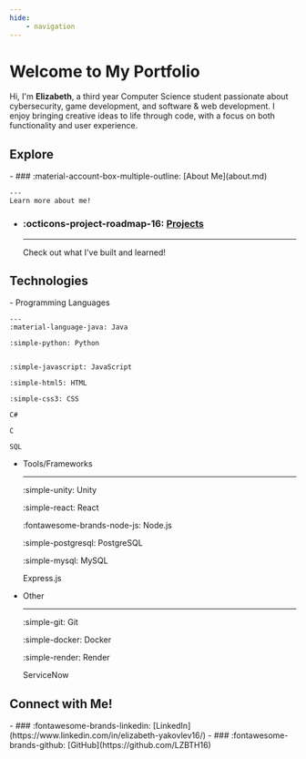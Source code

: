 ```yaml
---
hide:
    - navigation
---
```


# Welcome to My Portfolio

Hi, I'm **Elizabeth**, a third year Computer Science student passionate about cybersecurity, game development, and software & web development. I enjoy bringing creative ideas to life through code, with a focus on both functionality and user experience.

## Explore

<div class="grid cards" markdown>
- ### :material-account-box-multiple-outline: [About Me](about.md)

    ---
    Learn more about me!

- ### :octicons-project-roadmap-16: [Projects](projects.md)

    ---
    Check out what I've built and learned!
</div>

## Technologies

<div class="grid cards" markdown>
- Programming Languages

    ---
    :material-language-java: Java

    :simple-python: Python


    :simple-javascript: JavaScript

    :simple-html5: HTML

    :simple-css3: CSS

    C#

    C

    SQL

    
- Tools/Frameworks

    ---
    :simple-unity: Unity
    
    :simple-react: React
    
    :fontawesome-brands-node-js: Node.js
    
    :simple-postgresql: PostgreSQL
    
    :simple-mysql: MySQL

    Express.js
    

- Other

    ---
    :simple-git: Git
    
    :simple-docker: Docker
    
    :simple-render: Render

    ServiceNow
    
</div>

## Connect with Me!
<div class="grid cards" markdown>
- ### :fontawesome-brands-linkedin: [LinkedIn](https://www.linkedin.com/in/elizabeth-yakovlev16/)
- ### :fontawesome-brands-github: [GitHub](https://github.com/LZBTH16)
</div>


<!-- For full documentation visit [mkdocs.org](https://www.mkdocs.org). -->
<!-- ## Commands
* `mkdocs new [dir-name]` - Create a new project.
* `mkdocs serve` - Start the live-reloading docs server.
* `mkdocs build` - Build the documentation site.
* `mkdocs -h` - Print help message and exit. -->
